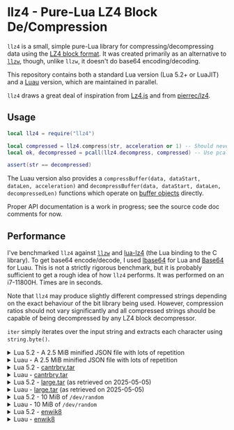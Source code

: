 # llz4 - Pure-Lua LZ4 Block De/Compression

`llz4` is a small, simple pure-Lua library for compressing/decompressing data using the [LZ4 block format](https://github.com/lz4/lz4/blob/836decd8a898475dcd21ed46768157f4420c9dd2/doc/lz4_Block_format.md). It was created primarily as an alternative to [`llzw`](https://github.com/RiskoZoSlovenska/llzw), though, unlike `llzw`, it doesn't do base64 encoding/decoding.

This repository contains both a standard Lua version (Lua 5.2+ or LuaJIT) and a [Luau](https://luau.org/) version, which are maintained in parallel.

`llz4` draws a great deal of inspiration from [Lz4.js](https://github.com/Benzinga/lz4js) and from [pierrec/lz4](https://github.com/pierrec/lz4).


## Usage

```lua
local llz4 = require("llz4")

local compressed = llz4.compress(str, acceleration or 1) -- Should never fail
local ok, decompressed = pcall(llz4.decompress, compressed) -- Use pcall if passing untrusted input

assert(str == decompressed)
```

The Luau version also provides a `compressBuffer(data, dataStart, dataLen, acceleration)` and `decompressBuffer(data, dataStart, dataLen, decompressedLen)` functions which operate on [buffer objects](https://luau.org/library#buffer-library) directly.

Proper API documentation is a work in progress; see the source code doc comments for now.


## Performance

I've benchmarked `llz4` against [`llzw`](https://github.com/RiskoZoSlovenska/llzw) and [lua-lz4](https://github.com/witchu/lua-lz4) (the Lua binding to the C library). To get base64 encode/decode, I used [lbase64](https://github.com/iskolbin/lbase64) for Lua and [Base64](https://github.com/Reselim/Base64) for Luau. This is not a strictly rigorous benchmark, but it is probably sufficient to get a rough idea of how `llz4` performs. It was performed on an i7-11800H. Times are in seconds.

Note that `llz4` may produce slightly different compressed strings depending on the exact behaviour of the bit library being used. However, compression ratios should not vary significantly and all compressed strings should be capable of being decompressed by any LZ4 block decompressor.

`iter` simply iterates over the input string and extracts each character using `string.byte()`.

<!-- MARK: JSON -->
<details>
	<summary>Lua 5.2 - A 2.5 MiB minified JSON file with lots of repetition</summary>

|            | Compression Time | Decompression Time | Compression Ratio |
|------------|------------------|--------------------|-------------------|
| iter       |  0.07            |  0.07              |  1.00             |
| **llz4**   |  **0.36**        |  **0.19**          |  **3.83**         |
| llz4 + b64 |  0.43            |  0.28              |  2.87             |
| lz4        |  0.00            |  0.00              |  4.09             |
| lz4 + b64  |  0.08            |  0.08              |  3.06             |
| llzw       |  0.33            |  0.26              |  5.06             |
</details>

<details>
	<summary>Luau - A 2.5 MiB minified JSON file with lots of repetition</summary>

|            | Compression Time | Decompression Time | Compression Ratio |
|------------|------------------|--------------------|-------------------|
| iter       |  0.02            |  0.02              |  1.00             |
| **llz4**   |  **0.07**        |  **0.02**          |  **3.82**         |
| llz4 + b64 |  0.09            |  0.04              |  2.87             |
| llzw       |  0.18            |  0.13              |  5.06             |
</details>

<!-- MARK: canterbury -->
<details>
	<summary>Lua 5.2 - <a href="https://corpus.canterbury.ac.nz/descriptions/#cantrbry">cantrbry.tar</a></summary>

|            | Compression Time | Decompression Time | Compression Ratio |
|------------|------------------|--------------------|-------------------|
| iter       |  0.07            |  0.07              |  1.00             |
| **llz4**   |  **0.46**        |  **0.22**          |  **2.35**         |
| llz4 + b64 |  0.60            |  0.38              |  1.76             |
| lz4        |  0.00            |  0.00              |  2.29             |
| lz4 + b64  |  0.14            |  0.15              |  1.72             |
| llzw       |  0.47            |  0.36              |  2.16             |
</details>

<details>
	<summary>Luau - <a href="https://corpus.canterbury.ac.nz/descriptions/#cantrbry">cantrbry.tar</a></summary>

|            | Compression Time | Decompression Time | Compression Ratio |
|------------|------------------|--------------------|-------------------|
| iter       |  0.02            |  0.02              |  1.00             |
| **llz4**   |  **0.09**        |  **0.03**          |  **2.35**         |
| llz4 + b64 |  0.12            |  0.15              |  1.76             |
| llzw       |  0.26            |  0.18              |  2.16             |
</details>

<!-- MARK: large -->
<details>
	<summary>Lua 5.2 - <a href="https://corpus.canterbury.ac.nz/descriptions/#large">large.tar</a> (as retrieved on 2025-05-05)</summary>

|            | Compression Time | Decompression Time | Compression Ratio |
|------------|------------------|--------------------|-------------------|
| iter       |  0.29            |  0.29              |  1.00             |
| **llz4**   |  **1.93**        |  **0.99**          |  **1.77**         |
| llz4 + b64 |  2.72            |  1.89              |  1.32             |
| lz4        |  0.02            |  0.01              |  1.92             |
| lz4 + b64  |  0.75            |  0.81              |  1.44             |
| llzw       |  2.28            |  1.50              |  2.39             |
</details>

<details>
	<summary>Luau - <a href="https://corpus.canterbury.ac.nz/descriptions/#large">large.tar</a> (as retrieved on 2025-05-05)</summary>

|            | Compression Time | Decompression Time | Compression Ratio |
|------------|------------------|--------------------|-------------------|
| iter       |  0.07            |  0.07              |  1.00             |
| **llz4**   |  **0.37**        |  **0.20**          |  **1.77**         |
| llz4 + b64 |  0.57            |  0.38              |  1.32             |
| llzw       |  1.45            |  0.70              |  2.39             |
</details>

<!-- MARK: random -->
<details>
	<summary>Lua 5.2 - 10 MiB of <code>/dev/random</code></summary>

|            | Compression Time | Decompression Time | Compression Ratio |
|------------|------------------|--------------------|-------------------|
| iter       |  0.28            |  0.28              |  1.00             |
| **llz4**   |  **0.02**        |  **0.81**          |  **1.00**         |
| llz4 + b64 |  2.22            |  4.84              |  0.75             |
| lz4        |  0.34            |  0.00              |  1.00             |
| lz4 + b64  |  2.05            |  3.80              |  0.75             |
| llzw       |  6.05            |  3.35              |  0.60             |
</details>

<details>
	<summary>Luau - 10 MiB of <code>/dev/random</code></summary>

|            | Compression Time | Decompression Time | Compression Ratio |
|------------|------------------|--------------------|-------------------|
| iter       |  0.07            |  0.07              |  1.00             |
| **llz4**   |  **0.01**        |  **0.01**          |  **1.00**         |
| llz4 + b64 |  0.30            |  0.33              |  0.75             |
| llzw       |  3.48            |  1.60              |  0.60             |
</details>

<!-- MARK: enwik8 -->
<details>
	<summary>Lua 5.2 - <a href="https://mattmahoney.net/dc/textdata.html">enwik8</a></summary>

|            | Compression Time | Decompression Time | Compression Ratio |
|------------|------------------|--------------------|-------------------|
| iter       |  2.68            |  2.68              |  1.00             |
| **llz4**   |  **18.35**       |  **8.44**          |  **1.84**         |
| llz4 + b64 |  29.26           |  28.15             |  1.38             |
| lz4        |  0.53            |  0.13              |  1.75             |
| lz4 + b64  |  9.66            |  14.36             |  1.31             |
| llzw       |  30.54           |  17.29             |  2.18             |
</details>

<details>
	<summary>Luau - <a href="https://mattmahoney.net/dc/textdata.html">enwik8</a></summary>

|            | Compression Time | Decompression Time | Compression Ratio |
|------------|------------------|--------------------|-------------------|
| iter       |  0.63            |  0.63              |  1.00             |
| **llz4**   |  **3.26**        |  **1.49**          |  **1.84**         |
| llz4 + b64 |  4.76            |  3.15              |  1.38             |
| llzw       |  *N/A\**         |  *N/A\**           |  *N/A\**          |

\* table overflow
</details>
